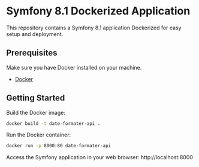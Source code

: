 # Symfony 8.1 Dockerized Application

This repository contains a Symfony 8.1 application Dockerized for easy setup and deployment.

## Prerequisites

Make sure you have Docker installed on your machine.

- [Docker](https://www.docker.com/get-started)

## Getting Started

Build the Docker image:
```bash
docker build -t date-formater-api .
```
Run the Docker container:
```bash
docker run -p 8000:80 date-formater-api
```
Access the Symfony application in your web browser:
http://localhost:8000